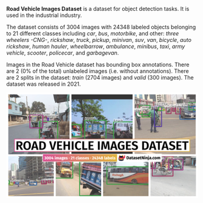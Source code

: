 **Road Vehicle Images Dataset** is a dataset for object detection tasks. It is used in the industrial industry.

The dataset consists of 3004 images with 24348 labeled objects belonging to 21 different classes including *car*, *bus*, *motorbike*, and other: *three wheelers -CNG-*, *rickshaw*, *truck*, *pickup*, *minivan*, *suv*, *van*, *bicycle*, *auto rickshaw*, *human hauler*, *wheelbarrow*, *ambulance*, *minibus*, *taxi*, *army vehicle*, *scooter*, *policecar*, and *garbagevan*.

Images in the Road Vehicle dataset has bounding box annotations. There are 2 (0% of the total) unlabeled images (i.e. without annotations). There are 2 splits in the dataset: *train* (2704 images) and *valid* (300 images). The dataset was released in 2021.

<img src="https://github.com/dataset-ninja/road-vehicle/raw/main/visualizations/poster.png">

